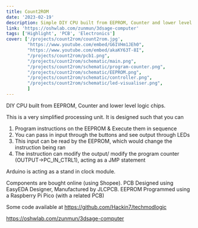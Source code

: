 ```yaml
---
title: Count2ROM
date: '2023-02-19'
description: Simple DIY CPU built from EEPROM, Counter and lower level logic chips
link: 'https://oshwlab.com/zunmun/3dsage-computer' 
tags: ['Highlight', 'PCB', 'Electronics']
cover: ['/projects/count2rom/count2rom.jpg', 
        "https://www.youtube.com/embed/G6IVHm1JEh0",
        "https://www.youtube.com/embed/akaKY63T-8I",
        "/projects/count2rom/pcb1.png", 
        "/projects/count2rom/schematic/main.png", 
        "/projects/count2rom/schematic/program-counter.png", 
        "/projects/count2rom/schematic/EEPROM.png", 
        "/projects/count2rom/schematic/controller.png",
        "/projects/count2rom/schematic/led-visualiser.png", 
        ]
---
```

DIY CPU built from EEPROM, Counter and lower level logic chips.


This is a very simplified processing unit. It is designed such that you can

1. Program instructions on the EEPROM & Execute them in sequence
2. You can pass in input through the buttons and see output through LEDs
3. This input can be read by the EEPROM, which would change the instruction being ran
4. The instruction can modify the output/ modify the program counter (OUTPUT->PC_IN_CTRL1), acting as a JMP statement

Arduino is acting as a stand in clock module.

Components are bought online (using Shopee). 
PCB Designed using EasyEDA Designer, Manufactured by JLCPCB.
EEPROM Programmed using a Raspberry Pi Pico (with a related PCB)

Some code available at https://github.com/Hackin7/techmodlogic

https://oshwlab.com/zunmun/3dsage-computer
